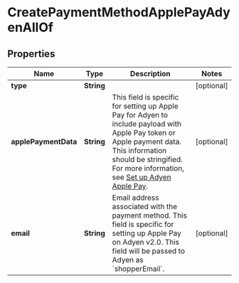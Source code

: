 

# CreatePaymentMethodApplePayAdyenAllOf


## Properties

| Name | Type | Description | Notes |
|------------ | ------------- | ------------- | -------------|
|**type** | **String** |  |  [optional] |
|**applePaymentData** | **String** | This field is specific for setting up Apple Pay for Adyen to include payload with Apple Pay token or Apple payment data. This information should be stringified. For more information, see [Set up Adyen Apple Pay](https://knowledgecenter.zuora.com/Billing/Billing_and_Payments/L_Payment_Methods/Payment_Method_Types/Apple_Pay_on_Web/Set_up_Adyen_Apple_Pay).  |  [optional] |
|**email** | **String** | Email address associated with the payment method. This field is specific for setting up Apple Pay on Adyen v2.0. This field will be passed to Adyen as &#x60;shopperEmail&#x60;.  |  [optional] |



